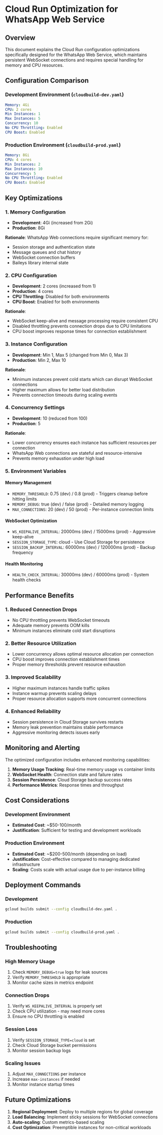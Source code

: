 # Cloud Run Optimization for WhatsApp Web Service

## Overview

This document explains the Cloud Run configuration optimizations specifically designed for the WhatsApp Web Service, which maintains persistent WebSocket connections and requires special handling for memory and CPU resources.

## Configuration Comparison

### Development Environment (`cloudbuild-dev.yaml`)

```yaml
Memory: 4Gi
CPU: 2 cores
Min Instances: 1
Max Instances: 5
Concurrency: 10
No CPU Throttling: Enabled
CPU Boost: Enabled
```

### Production Environment (`cloudbuild-prod.yaml`)

```yaml
Memory: 8Gi
CPU: 4 cores
Min Instances: 2
Max Instances: 10
Concurrency: 5
No CPU Throttling: Enabled
CPU Boost: Enabled
```

## Key Optimizations

### 1. Memory Configuration

- **Development**: 4Gi (increased from 2Gi)
- **Production**: 8Gi

**Rationale**: WhatsApp Web connections require significant memory for:
- Session storage and authentication state
- Message queues and chat history
- WebSocket connection buffers
- Baileys library internal state

### 2. CPU Configuration

- **Development**: 2 cores (increased from 1)
- **Production**: 4 cores
- **CPU Throttling**: Disabled for both environments
- **CPU Boost**: Enabled for both environments

**Rationale**:
- WebSocket keep-alive and message processing require consistent CPU
- Disabled throttling prevents connection drops due to CPU limitations
- CPU boost improves response times for connection establishment

### 3. Instance Configuration

- **Development**: Min 1, Max 5 (changed from Min 0, Max 3)
- **Production**: Min 2, Max 10

**Rationale**:
- Minimum instances prevent cold starts which can disrupt WebSocket connections
- Higher maximum allows for better load distribution
- Prevents connection timeouts during scaling events

### 4. Concurrency Settings

- **Development**: 10 (reduced from 100)
- **Production**: 5

**Rationale**:
- Lower concurrency ensures each instance has sufficient resources per connection
- WhatsApp Web connections are stateful and resource-intensive
- Prevents memory exhaustion under high load

### 5. Environment Variables

#### Memory Management
- `MEMORY_THRESHOLD`: 0.75 (dev) / 0.8 (prod) - Triggers cleanup before hitting limits
- `MEMORY_DEBUG`: true (dev) / false (prod) - Detailed memory logging
- `MAX_CONNECTIONS`: 20 (dev) / 50 (prod) - Per-instance connection limits

#### WebSocket Optimization
- `WS_KEEPALIVE_INTERVAL`: 20000ms (dev) / 15000ms (prod) - Aggressive keep-alive
- `SESSION_STORAGE_TYPE`: cloud - Use Cloud Storage for persistence
- `SESSION_BACKUP_INTERVAL`: 60000ms (dev) / 120000ms (prod) - Backup frequency

#### Health Monitoring
- `HEALTH_CHECK_INTERVAL`: 30000ms (dev) / 60000ms (prod) - System health checks

## Performance Benefits

### 1. Reduced Connection Drops
- No CPU throttling prevents WebSocket timeouts
- Adequate memory prevents OOM kills
- Minimum instances eliminate cold start disruptions

### 2. Better Resource Utilization
- Lower concurrency allows optimal resource allocation per connection
- CPU boost improves connection establishment times
- Proper memory thresholds prevent resource exhaustion

### 3. Improved Scalability
- Higher maximum instances handle traffic spikes
- Instance warmup prevents scaling delays
- Proper resource allocation supports more concurrent connections

### 4. Enhanced Reliability
- Session persistence in Cloud Storage survives restarts
- Memory leak prevention maintains stable performance
- Aggressive monitoring detects issues early

## Monitoring and Alerting

The optimized configuration includes enhanced monitoring capabilities:

1. **Memory Usage Tracking**: Real-time memory usage vs container limits
2. **WebSocket Health**: Connection state and failure rates
3. **Session Persistence**: Cloud Storage backup success rates
4. **Performance Metrics**: Response times and throughput

## Cost Considerations

### Development Environment
- **Estimated Cost**: ~$50-100/month
- **Justification**: Sufficient for testing and development workloads

### Production Environment
- **Estimated Cost**: ~$200-500/month (depending on load)
- **Justification**: Cost-effective compared to managing dedicated infrastructure
- **Scaling**: Costs scale with actual usage due to per-instance billing

## Deployment Commands

### Development
```bash
gcloud builds submit --config cloudbuild-dev.yaml .
```

### Production
```bash
gcloud builds submit --config cloudbuild-prod.yaml .
```

## Troubleshooting

### High Memory Usage
1. Check `MEMORY_DEBUG=true` logs for leak sources
2. Verify `MEMORY_THRESHOLD` is appropriate
3. Monitor cache sizes in metrics endpoint

### Connection Drops
1. Verify `WS_KEEPALIVE_INTERVAL` is properly set
2. Check CPU utilization - may need more cores
3. Ensure no CPU throttling is enabled

### Session Loss
1. Verify `SESSION_STORAGE_TYPE=cloud` is set
2. Check Cloud Storage bucket permissions
3. Monitor session backup logs

### Scaling Issues
1. Adjust `MAX_CONNECTIONS` per instance
2. Increase `max-instances` if needed
3. Monitor instance startup times

## Future Optimizations

1. **Regional Deployment**: Deploy to multiple regions for global coverage
2. **Load Balancing**: Implement sticky sessions for WebSocket connections
3. **Auto-scaling**: Custom metrics-based scaling
4. **Cost Optimization**: Preemptible instances for non-critical workloads